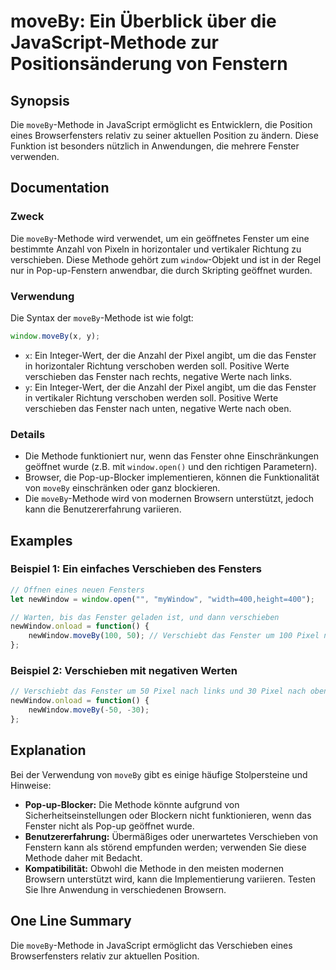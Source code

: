 <!--
Meta Description: # moveBy: Ein Überblick über die JavaScript-Methode zur Positionsänderung von Fenstern ## Synopsis Die `moveBy`-Methode in JavaScript ermöglicht es En...
Meta Keywords: die, moveby, methode, fenster, das
-->

# moveBy: Ein Überblick über die JavaScript-Methode zur Positionsänderung von Fenstern

## Synopsis
Die `moveBy`-Methode in JavaScript ermöglicht es Entwicklern, die Position eines Browserfensters relativ zu seiner aktuellen Position zu ändern. Diese Funktion ist besonders nützlich in Anwendungen, die mehrere Fenster verwenden.

## Documentation
### Zweck
Die `moveBy`-Methode wird verwendet, um ein geöffnetes Fenster um eine bestimmte Anzahl von Pixeln in horizontaler und vertikaler Richtung zu verschieben. Diese Methode gehört zum `window`-Objekt und ist in der Regel nur in Pop-up-Fenstern anwendbar, die durch Skripting geöffnet wurden.

### Verwendung
Die Syntax der `moveBy`-Methode ist wie folgt:

```javascript
window.moveBy(x, y);
```

- `x`: Ein Integer-Wert, der die Anzahl der Pixel angibt, um die das Fenster in horizontaler Richtung verschoben werden soll. Positive Werte verschieben das Fenster nach rechts, negative Werte nach links.
- `y`: Ein Integer-Wert, der die Anzahl der Pixel angibt, um die das Fenster in vertikaler Richtung verschoben werden soll. Positive Werte verschieben das Fenster nach unten, negative Werte nach oben.

### Details
- Die Methode funktioniert nur, wenn das Fenster ohne Einschränkungen geöffnet wurde (z.B. mit `window.open()` und den richtigen Parametern).
- Browser, die Pop-up-Blocker implementieren, können die Funktionalität von `moveBy` einschränken oder ganz blockieren.
- Die `moveBy`-Methode wird von modernen Browsern unterstützt, jedoch kann die Benutzererfahrung variieren.

## Examples
### Beispiel 1: Ein einfaches Verschieben des Fensters
```javascript
// Öffnen eines neuen Fensters
let newWindow = window.open("", "myWindow", "width=400,height=400");

// Warten, bis das Fenster geladen ist, und dann verschieben
newWindow.onload = function() {
    newWindow.moveBy(100, 50); // Verschiebt das Fenster um 100 Pixel nach rechts und 50 Pixel nach unten
};
```

### Beispiel 2: Verschieben mit negativen Werten
```javascript
// Verschiebt das Fenster um 50 Pixel nach links und 30 Pixel nach oben
newWindow.onload = function() {
    newWindow.moveBy(-50, -30);
};
```

## Explanation
Bei der Verwendung von `moveBy` gibt es einige häufige Stolpersteine und Hinweise:

- **Pop-up-Blocker:** Die Methode könnte aufgrund von Sicherheitseinstellungen oder Blockern nicht funktionieren, wenn das Fenster nicht als Pop-up geöffnet wurde.
- **Benutzererfahrung:** Übermäßiges oder unerwartetes Verschieben von Fenstern kann als störend empfunden werden; verwenden Sie diese Methode daher mit Bedacht.
- **Kompatibilität:** Obwohl die Methode in den meisten modernen Browsern unterstützt wird, kann die Implementierung variieren. Testen Sie Ihre Anwendung in verschiedenen Browsern.

## One Line Summary
Die `moveBy`-Methode in JavaScript ermöglicht das Verschieben eines Browserfensters relativ zur aktuellen Position.